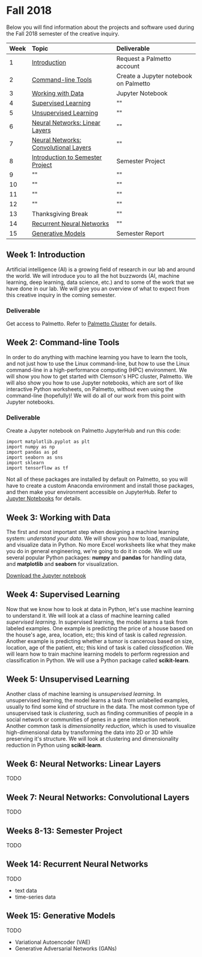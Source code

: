 # Fall 2018

Below you will find information about the projects and software used during the Fall 2018 semester of the creative inquiry.

| Week | Topic                                                      | Deliverable                           |
|:-----|:-----------------------------------------------------------|:--------------------------------------|
| 1    | <a href="#intro">Introduction</a>                          | Request a Palmetto account            |
| 2    | <a href="#command-line">Command-line Tools</a>             | Create a Jupyter notebook on Palmetto |
| 3    | <a href="#data">Working with Data</a>                      | Jupyter Notebook                      |
| 4    | <a href="#supervised-learning">Supervised Learning</a>     | ""                                    |
| 5    | <a href="#unsupervised-learning">Unsupervised Learning</a> | ""                                    |
| 6    | <a href="#neural-networks-linear">Neural Networks: Linear Layers</a> | ""                          |
| 7    | <a href="#neural-networks-conv">Neural Networks: Convolutional Layers</a> | ""                     |
| 8    | <a href="#semester-project">Introduction to Semester Project</a> | Semester Project                      |
| 9    | ""                                                         | ""                                    |
| 10   | ""                                                         | ""                                    |
| 11   | ""                                                         | ""                                    |
| 12   | ""                                                         | ""                                    |
| 13   | Thanksgiving Break                                         | ""                                    |
| 14   | <a href="#recurrent-neural-networks">Recurrent Neural Networks</a> | ""                            |
| 15   | <a href="#generative-models">Generative Models</a>         | Semester Report                       |

<a name="intro"/>

## Week 1: Introduction

Artificial intelligence (AI) is a growing field of research in our lab and around the world. We will introduce you to all the hot buzzwords (AI, machine learning, deep learning, data science, etc.) and to some of the work that we have done in our lab. We will give you an overview of what to expect from this creative inquiry in the coming semester.

### Deliverable

Get access to Palmetto. Refer to [Palmetto Cluster](../skills/palmetto-cluster.md) for details.

<a name="command-line"/>

## Week 2: Command-line Tools

In order to do anything with machine learning you have to learn the tools, and not just how to use the Linux command-line, but how to use the Linux command-line in a high-performance computing (HPC) environment. We will show you how to get started with Clemson's HPC cluster, Palmetto. We will also show you how to use Jupyter notebooks, which are sort of like interactive Python worksheets, on Palmetto, without even using the command-line (hopefully)! We will do all of our work from this point with Jupyter notebooks.

### Deliverable

Create a Jupyter notebook on Palmetto JupyterHub and run this code:
```
import matplotlib.pyplot as plt
import numpy as np
import pandas as pd
import seaborn as sns
import sklearn
import tensorflow as tf
```

Not all of these packages are installed by default on Palmetto, so you will have to create a custom Anaconda environment and install those packages, and then make your environment accessible on JupyterHub. Refer to [Jupyter Notebooks](../skills/jupyter-notebooks.md) for details.

<a name="data"/>

## Week 3: Working with Data

The first and most important step when designing a machine learning system: _understand your data_. We will show you how to load, manipulate, and visualize data in Python. No more Excel worksheets like what they make you do in general engineering, we're going to do it in code. We will use several popular Python packages: __numpy__ and __pandas__ for handling data, and __matplotlib__ and __seaborn__ for visualization.

<a download href="../assets/notebooks/data-load-vis.ipynb">Download the Jupyter notebook</a>

<a name="supervised-learning"/>

## Week 4: Supervised Learning

Now that we know how to look at data in Python, let's use machine learning to understand it. We will look at a class of machine learning called _supervised learning_. In supervised learning, the model learns a task from labeled examples. One example is predicting the price of a house based on the house's age, area, location, etc; this kind of task is called _regression_. Another example is predicting whether a tumor is cancerous based on size, location, age of the patient, etc; this kind of task is called _classification_. We will learn how to train machine learning models to perform regression and classification in Python. We will use a Python package called __scikit-learn__.

<a name="unsupervised-learning"/>

## Week 5: Unsupervised Learning

Another class of machine learning is _unsupervised learning_. In unsupervised learning, the model learns a task from unlabelled examples, usually to find some kind of structure in the data. The most common type of unsupervised task is _clustering_, such as finding communities of people in a social network or communities of genes in a gene interaction network. Another common task is _dimensionality reduction_, which is used to visualize high-dimensional data by transforming the data into 2D or 3D while preserving it's structure. We will look at clustering and dimensionality reduction in Python using __scikit-learn__.

<a name="neural-networks-linear"/>

## Week 6: Neural Networks: Linear Layers

TODO

<a name="neural-networks-conv"/>

## Week 7: Neural Networks: Convolutional Layers

TODO

<a name="semester-project"/>

## Weeks 8-13: Semester Project

TODO

<a name="recurrent-neural-networks"/>

## Week 14: Recurrent Neural Networks

TODO
- text data
- time-series data

<a name="generative-models"/>

## Week 15: Generative Models

TODO
- Variational Autoencoder (VAE)
- Generative Adversarial Networks (GANs)
